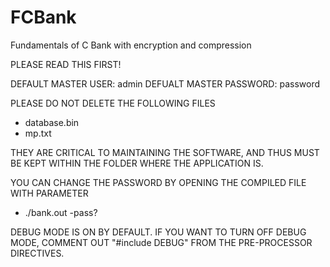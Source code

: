 # FCBank
Fundamentals of C Bank with encryption and compression

PLEASE READ THIS FIRST!

DEFAULT MASTER USER: admin
DEFUALT MASTER PASSWORD: password

PLEASE DO NOT DELETE THE FOLLOWING FILES
- database.bin
- mp.txt

THEY ARE CRITICAL TO MAINTAINING THE SOFTWARE, AND THUS MUST BE KEPT WITHIN THE
FOLDER WHERE THE APPLICATION IS.

YOU CAN CHANGE THE PASSWORD BY OPENING THE COMPILED FILE WITH PARAMETER
- ./bank.out -pass?

DEBUG MODE IS ON BY DEFAULT. IF YOU WANT TO TURN OFF DEBUG MODE, COMMENT OUT "#include DEBUG" FROM THE PRE-PROCESSOR DIRECTIVES.
